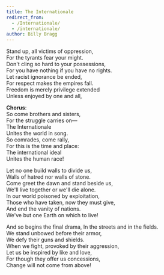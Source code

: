 ```yaml
---
title: The Internationale
redirect_from:
  - /Internationale/
  - /internationale/
author: Billy Bragg
---
```


Stand up, all victims of oppression,  
For the tyrants fear your might.  
Don't cling so hard to your possessions,  
For you have nothing if you have no rights.  
Let racist ignorance be ended,  
For respect makes the empires fall.  
Freedom is merely privilege extended  
Unless enjoyed by one and all,  

**Chorus**:  
So come brothers and sisters,  
For the struggle carries on—  
The Internationale  
Unites the world in song.  
So comrades, come rally,  
For this is the time and place:  
The international ideal  
Unites the human race!  

Let no one build walls to divide us,  
Walls of hatred nor walls of stone.  
Come greet the dawn and stand beside us,  
We'll live together or we'll die alone.  
In our world poisoned by exploitation,  
Those who have taken, now they must give,  
And end the vanity of nations.  
We've but one Earth on which to live!  

And so begins the final drama,
In the streets and in the fields.  
We stand unbowed before their armor,  
We defy their guns and shields.  
When we fight, provoked by their aggression,  
Let us be inspired by like and love,  
For though they offer us concessions,  
Change will not come from above!  
